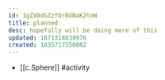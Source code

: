 ```yaml
---
id: 1gZX0dGZzfOrBONaK2teW
title: planned
desc: hopefully will be doing more of this
updated: 1671318838976
created: 1635717556082
---
```




- [[c.Sphere]] #activity

